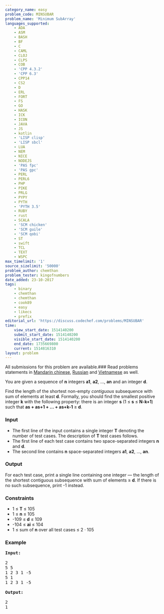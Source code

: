 ```yaml
---
category_name: easy
problem_code: MINSUBAR
problem_name: 'Minimum SubArray'
languages_supported:
    - ADA
    - ASM
    - BASH
    - BF
    - C
    - CAML
    - CLOJ
    - CLPS
    - COB
    - 'CPP 4.3.2'
    - 'CPP 6.3'
    - CPP14
    - CS2
    - D
    - ERL
    - FORT
    - FS
    - GO
    - HASK
    - ICK
    - ICON
    - JAVA
    - JS
    - kotlin
    - 'LISP clisp'
    - 'LISP sbcl'
    - LUA
    - NEM
    - NICE
    - NODEJS
    - 'PAS fpc'
    - 'PAS gpc'
    - PERL
    - PERL6
    - PHP
    - PIKE
    - PRLG
    - PYPY
    - PYTH
    - 'PYTH 3.5'
    - RUBY
    - rust
    - SCALA
    - 'SCM chicken'
    - 'SCM guile'
    - 'SCM qobi'
    - ST
    - swift
    - TCL
    - TEXT
    - WSPC
max_timelimit: '1'
source_sizelimit: '50000'
problem_author: chemthan
problem_tester: kingofnumbers
date_added: 23-10-2017
tags:
    - binary
    - chemthan
    - chemthan
    - cook89
    - easy
    - likecs
    - prefix
editorial_url: 'https://discuss.codechef.com/problems/MINSUBAR'
time:
    view_start_date: 1514140200
    submit_start_date: 1514140200
    visible_start_date: 1514140200
    end_date: 1735669800
    current: 1514816310
layout: problem
---
```

All submissions for this problem are available.### Read problems statements in [Mandarin chinese](http://www.codechef.com/download/translated/COOK89/mandarin/MINSUBAR.pdf), [Russian](http://www.codechef.com/download/translated/COOK89/russian/MINSUBAR.pdf) and [Vietnamese](http://www.codechef.com/download/translated/COOK89/vietnamese/MINSUBAR.pdf) as well.

You are given a sequence of **n** integers **a1**, **a2**, ..., **an** and an integer **d**.

Find the length of the shortest non-empty *contiguous* subsequence with sum of elements at least **d**. Formally, you should find the smallest positive integer **k** with the following property: there is an integer **s** (1 ≤ **s** ≤ **N-k+1**) such that **as + as+1 + ... + as+k-1** ≥ **d**.

### Input

- The first line of the input contains a single integer **T** denoting the number of test cases. The description of **T** test cases follows.
- The first line of each test case contains two space-separated integers **n** and **d**.
- The second line contains **n** space-separated integers **a1**, **a2**, ..., **an**.

### Output

For each test case, print a single line containing one integer — the length of the shortest contiguous subsequence with sum of elements ≥ **d**. If there is no such subsequence, print -1 instead.

### Constraints

- 1 ≤ **T** ≤ 105
- 1 ≤ **n** ≤ 105
- -109 ≤ **d** ≤ 109
- -104 ≤ **ai** ≤ 104
- 1 ≤ sum of **n** over all test cases ≤ 2 · 105

### Example

<pre>
<b>Input:</b>

2
5 5
1 2 3 1 -5
5 1
1 2 3 1 -5

<b>Output:</b>

2
1
</pre>
